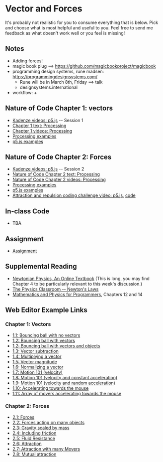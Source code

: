 # Vector and Forces

It's probably not realistic for you to consume everything that is below. Pick and choose what is most helpful and useful to you. Feel free to send me feedback as what doesn't work well or you feel is missing!

## Notes

- Adding forces!
- magic book plug ==> https://github.com/magicbookproject/magicbook
- programming design systems, rune madsen: https://programmingdesignsystems.com/
    + Rune will be in March 8th, Friday ==> talk
    + designsystems.international
- workflow:
    + 

## Nature of Code Chapter 1: vectors
* [Kadenze videos: p5.js](https://www.kadenze.com/courses/the-nature-of-code/info) -- Session 1
* [Chapter 1 text: Processing](http://natureofcode.com/book/chapter-1-vectors/)
* [Chapter 1 videos: Processing](https://www.youtube.com/playlist?list=PLRqwX-V7Uu6ZwSmtE13iJBcoI-r4y7iEc)
* [Processing examples](https://github.com/nature-of-code/noc-examples-processing/tree/master/chp01_vectors)
* [p5.js examples](https://github.com/nature-of-code/noc-examples-p5.js/tree/master/chp01_vectors)

## Nature of Code Chapter 2: Forces
* [Kadenze videos: p5.js](https://www.kadenze.com/courses/the-nature-of-code/info) -- Session 2
* [Nature of Code Chapter 2 text: Processing](http://natureofcode.com/book/chapter-2-forces/)
* [Nature of Code Chapter 2 videos: Processing](https://www.youtube.com/playlist?list=PLRqwX-V7Uu6ZRrqLcQ5BkBKmBLiGD8n4O)
* [Processing examples](https://github.com/nature-of-code/noc-examples-processing/tree/master/chp02_forces)
* [p5.js examples](https://github.com/nature-of-code/noc-examples-p5.js/tree/master/chp02_forces)
* [Attraction and repulsion coding challenge video: p5.js](https://thecodingtrain.com/CodingChallenges/056-attraction-repulsion.html), [code](https://editor.p5js.org/full/6WL2O4vq0)

## In-class Code
* TBA

## Assignment
* [Assignment](https://github.com/nature-of-code/noc-syllabus-S19/wiki/Assignment-2)

## Supplemental Reading
* [Newtonian Physics, An Online Textbook](http://www.lightandmatter.com/area1book1.html) (This is long, you may find Chapter 4 to be particularly relevant to this week's discussion.)
* [The Physics Classroom -- Newton's Laws](http://www.physicsclassroom.com/Class/newtlaws/newtltoc.html)
* [Mathematics and Physics for Programmers](http://www.amazon.com/gp/product/1584503300/), Chapters 12 and 14

## Web Editor Example Links

### Chapter 1: Vectors
* [1.1: Bouncing ball with no vectors](http://editor.p5js.org/natureofcode/sketches/Sk4d-UUPx)
* [1.2: Bouncing ball with vectors](http://editor.p5js.org/natureofcode/sketches/rkIaZUIvx)
* [1.2: Bouncing ball with vectors and objects](http://editor.p5js.org/natureofcode/sketches/B1HXjDzdl)
* [1.3: Vector subtraction](http://editor.p5js.org/natureofcode/sketches/H14-fI8Px)
* [1.4: Multiplying a vector](http://editor.p5js.org/natureofcode/sketches/HkoNf8Uve)
* [1.5: Vector magnitude](http://editor.p5js.org/natureofcode/sketches/SyeuMLLvg)
* [1.6: Normalizing a vector](http://editor.p5js.org/natureofcode/sketches/SJ2hzULPg)
* [1.7: Motion 101 (velocity)](http://editor.p5js.org/natureofcode/sketches/Bkg4XUIwe)
* [1.8: Motion 101 (velocity and constant acceleration)](http://editor.p5js.org/natureofcode/sketches/Sy3k4ILDg)
* [1.9: Motion 101 (velocity and random acceleration)](http://editor.p5js.org/natureofcode/sketches/ByT9EIUDl)
* [1.10: Accelerating towards the mouse](http://editor.p5js.org/natureofcode/sketches/ryAIHLIPe)
* [1.11: Array of movers accelerating towards the mouse](http://editor.p5js.org/natureofcode/sketches/Sy5lLI8ve)

### Chapter 2: Forces
* [2.1: Forces](http://editor.p5js.org/natureofcode/sketches/B13QnJZul)
* [2.2: Forces acting on many objects](http://editor.p5js.org/natureofcode/sketches/SJC2hk-dl)
* [2.3: Gravity scaled by mass](http://editor.p5js.org/natureofcode/sketches/HyQea1W_l)
* [2.4: Including friction](http://editor.p5js.org/natureofcode/sketches/B1isyebug)
* [2.5: Fluid Resistance](http://editor.p5js.org/natureofcode/sketches/H1DmxeW_g)
* [2.6: Attraction](http://editor.p5js.org/natureofcode/sketches/HyWqel-de)
* [2.7: Attraction with many Movers](http://editor.p5js.org/natureofcode/sketches/rJ9l-x-Ox)
* [2.8: Mutual attraction](http://editor.p5js.org/natureofcode/sketches/SkYSWlb_x)
